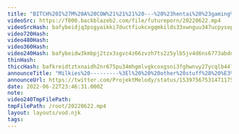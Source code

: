 ```yaml
---
title: "BITCH%20I%27M%20A%20COW%21%21%21%20---%20%23hentai%20%23gaming%20%23anime%20%23ushimimi%20%23hucow"
videoSrc: https://f000.backblazeb2.com/file/futureporn/20220622.mp4
videoSrcHash: bafybeidjq3psgyaikki7ductfiukcxgqmkilds33xwnguu347ucpysoprq?filename=projektmelody-chaturbate-20220622T234631Z-source.mp4
video720Hash: 
video480Hash: 
video360Hash: 
video240Hash: bafybeidw3kmbpj2tzx3sgvc4z66zvzh7ts2z5ylb5jv4d6ns6773abdnle?filename=projektmelody-chaturbate-20220622T234631Z-240p.mp4
thinHash: 
thiccHash: bafkreidtztxnaidh2nr675pu34mhgmlvgkcoxgsni3fghwnvy27ycqlb44?filename=20220622T234631Z-thicc.jpg
announceTitle: "Milkies%20---------%3El%20%20%20other%20stuff%28%20%E3%81%A4%20%E2%97%95o%E2%97%95%20%29%E3%81%A4"
announceUrl: https://twitter.com/ProjektMelody/status/1539756753147117568
date: 2022-06-22T23:46:31.000Z
note: 
video240TmpFilePath: 
tmpFilePath: /root/20220622.mp4
layout: layouts/vod.njk
tags:
---
```

